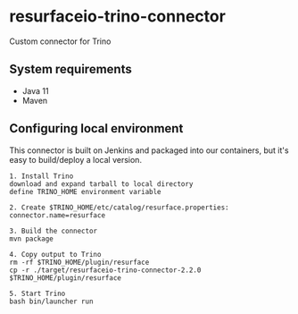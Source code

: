 # resurfaceio-trino-connector
Custom connector for Trino

## System requirements

* Java 11
* Maven

## Configuring local environment

This connector is built on Jenkins and packaged into our containers, but it's easy to build/deploy a local version.

```
1. Install Trino
download and expand tarball to local directory
define TRINO_HOME environment variable

2. Create $TRINO_HOME/etc/catalog/resurface.properties:
connector.name=resurface

3. Build the connector
mvn package

4. Copy output to Trino
rm -rf $TRINO_HOME/plugin/resurface
cp -r ./target/resurfaceio-trino-connector-2.2.0 $TRINO_HOME/plugin/resurface

5. Start Trino
bash bin/launcher run
```